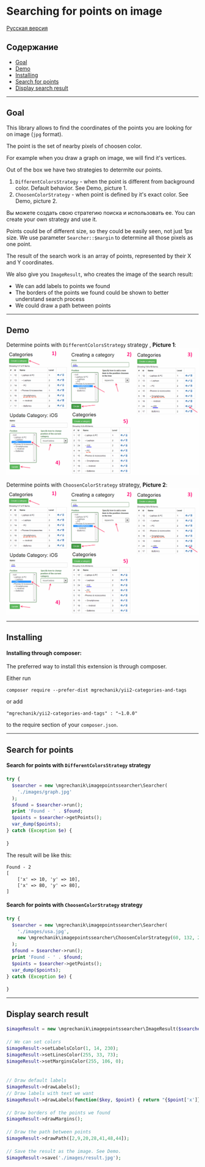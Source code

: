 # Searching for points on image

[Русская версия](docs/README_ru.md)

## Содержание

* [Goal](#goal)
* [Demo](#demo)
* [Installing](#installing)
* [Search for points](#search)
* [Display search result](#display-result)


---

## Goal <span id="goal"></span>

This  library allows to find the coordinates of the points you are looking for on image (```jpg``` format).

The point is the set of nearby pixels of choosen color.

For example when you draw a graph on image, we will find it's vertices.

Out of the box we have two strategies to determite our points.

1. ```DifferentColorsStrategy``` - when the point is different from background color. Default behavior. See Demo, picture 1.
2. ```ChoosenColorStrategy``` - when point is defined by it's exact color.  See Demo, picture 2.

Вы можете создать свою стратегию поиска и использовать ее.
You can create your own strategy and use it.

Points could be of different size, so they could be easily seen, not just 1px size. We use parameter ```Searcher::$margin``` to determine all those pixels as one point.

The result of the search work is an array of points, represented by their X and Y coordinates.

We also give you ```ImageResult```, who creates the image of the search result:
- We can add labels to points we found
- The borders of the points we found could be shown to better understand search process
- We could draw a path between points


---

## Demo <span id="demo"></span>

Determine points with ```DifferentColorsStrategy``` strategy , **Picture 1**:
![Determine points on image](https://raw.githubusercontent.com/mgrechanik/yii2-categories-and-tags/master/docs/images/categories.png "Determine points on image")


Determine points with ```ChoosenColorStrategy``` strategy, **Picture 2**:
![Determine points on image](https://raw.githubusercontent.com/mgrechanik/yii2-categories-and-tags/master/docs/images/categories.png "Determine points on USA map image")

	
---
    
## Installing <span id="installing"></span>

#### Installing through composer:

The preferred way to install this extension is through composer.

Either run
```
composer require --prefer-dist mgrechanik/yii2-categories-and-tags
```

or add
```
"mgrechanik/yii2-categories-and-tags" : "~1.0.0"
```
to the require section of your `composer.json`.



---

## Search for points  <span id="search"></span> 

#### Search for points with ```DifferentColorsStrategy``` strategy
```php
try {
  $searcher = new \mgrechanik\imagepointssearcher\Searcher(
    './images/graph.jpg'
  );
  $found = $searcher->run();
  print 'Found - ' . $found;
  $points = $searcher->getPoints();
  var_dump($points);
} catch (Exception $e) {
	
}
```
The result will be like this:
```
Found - 2
[
	['x' => 10, 'y' => 10],
	['x' => 80, 'y' => 80],
]
```

#### Search for points with ```ChoosenColorStrategy``` strategy
```php
try {
  $searcher = new \mgrechanik\imagepointssearcher\Searcher(
    './images/usa.jpg',
    new \mgrechanik\imagepointssearcher\ChoosenColorStrategy(60, 132, 253)
  );
  $found = $searcher->run();
  print 'Found - ' . $found;
  $points = $searcher->getPoints();
  var_dump($points);
} catch (Exception $e) {
	
}
```

---

## Display search result  <span id="display-result"></span>   

```php
$imageResult = new \mgrechanik\imagepointssearcher\ImageResult($searcher);

// We can set colors
$imageResult->setLabelsColor(1, 14, 230);
$imageResult->setLinesColor(255, 33, 73);
$imageResult->setMarginsColor(255, 106, 0);


// Draw default labels
$imageResult->drawLabels();
// Draw labels with text we want
$imageResult->drawLabels(function($key, $point) { return "{$point['x']},{$point['y']}";});

// Draw borders of the points we found
$imageResult->drawMargins();

// Draw the path between points
$imageResult->drawPath([2,9,20,28,41,48,44]);

// Save the result as the image. See Demo.
$imageResult->save('./images/result.jpg');
```